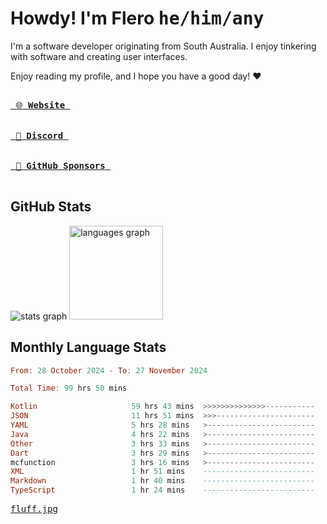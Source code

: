 # Howdy! I'm Flero <kbd>he/him/any</kbd>

I'm a software developer originating from South Australia. I enjoy tinkering with software and creating user interfaces.

Enjoy reading my profile, and I hope you have a good day! :heart:

<a href="https://flero.dev/">
    <kbd>
        <br>
        &nbsp;🌐 <strong>Website</strong>&nbsp;
        <br>
        <br>
    </kbd>
</a>

<a href="https://discord.com/users/1059375676769189938">
    <kbd>
        <br>
        &nbsp;💬 <strong>Discord</strong>&nbsp;
        <br>
        <br>
    </kbd>
</a>

<a href="https://github.com/sponsors/flerouwu">
    <kbd>
        <br>
        &nbsp;🩷 <strong>GitHub Sponsors</strong>&nbsp;
        <br>
        <br>
    </kbd>
</a>

## GitHub Stats
<!-- <p> allows it to be shown side-by-side -->
<div>
  <img src="https://github-readme-stats.vercel.app/api?hide_title=true&hide_rank=false&show_icons=true&include_all_commits=true&count_private=true&disable_animations=true&theme=github_dark&locale=en&hide_border=true&username=flerouwu" alt="stats graph"  />
  <img src="https://github-readme-stats.vercel.app/api/top-langs?locale=en&hide_title=false&langs_count=5&theme=github_dark&hide_border=true&username=flerouwu&layout=compact" alt="languages graph" height="150"  />
</div>

## Monthly Language Stats

<!--START_SECTION:waka-->

```haskell
From: 28 October 2024 - To: 27 November 2024

Total Time: 99 hrs 50 mins

Kotlin                     59 hrs 43 mins  >>>>>>>>>>>>>>-----------   57.75 %
JSON                       11 hrs 51 mins  >>>----------------------   11.46 %
YAML                       5 hrs 28 mins   >------------------------   05.29 %
Java                       4 hrs 22 mins   >------------------------   04.23 %
Other                      3 hrs 33 mins   >------------------------   03.45 %
Dart                       3 hrs 29 mins   >------------------------   03.38 %
mcfunction                 3 hrs 16 mins   >------------------------   03.17 %
XML                        1 hr 51 mins    -------------------------   01.79 %
Markdown                   1 hr 40 mins    -------------------------   01.62 %
TypeScript                 1 hr 24 mins    -------------------------   01.36 %
```

<!--END_SECTION:waka-->

<a href="https://raw.githubusercontent.com/flerouwu/flerouwu/main/fluff.jpg">
  <kbd>fluff.jpg</kbd>
</a>
